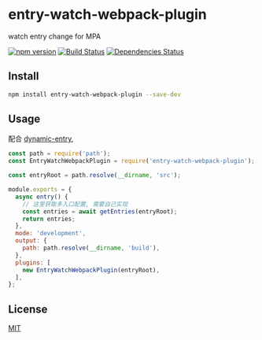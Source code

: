 # entry-watch-webpack-plugin

watch entry change for MPA

[![npm version](https://badge.fury.io/js/entry-watch-webpack-plugin.svg)](https://badge.fury.io/js/entry-watch-webpack-plugin)
[![Build Status](https://travis-ci.org/samuraime/entry-watch-webpack-plugin.svg)](https://travis-ci.org/samuraime/entry-watch-webpack-plugin)
[![Dependencies Status](https://david-dm.org/samuraime/entry-watch-webpack-plugin.svg)](https://david-dm.org/samuraime/entry-watch-webpack-plugin)

## Install

```sh
npm install entry-watch-webpack-plugin --save-dev
```

## Usage

配合 [dynamic-entry](https://webpack.js.org/configuration/entry-context/#dynamic-entry), 

```js
const path = require('path');
const EntryWatchWebpackPlugin = require('entry-watch-webpack-plugin');

const entryRoot = path.resolve(__dirname, 'src');

module.exports = {
  async entry() {
    // 这里获取多入口配置, 需要自己实现
    const entries = await getEntries(entryRoot);
    return entries;
  },
  mode: 'development',
  output: {
    path: path.resolve(__dirname, 'build'),
  },
  plugins: [
    new EntryWatchWebpackPlugin(entryRoot),
  ],
};
```

## License

[MIT](LICENSE)
